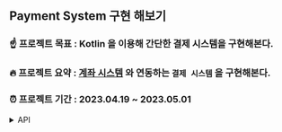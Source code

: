 ## Payment System 구현 해보기

### ☝ 프로젝트 목표 : Kotlin 을 이용해 간단한 결제 시스템을 구현해본다.
### 🔥 프로젝트 요약 : [계좌 시스템](https://github.com/choidongkuen/AccountSystem) 와 연동하는 `결제 시스템` 을 구현해본다.
### ⏰ 프로젝트 기간 : 2023.04.19 ~ 2023.05.01
<details>
<summary>API</summary>
<div markdown="1">


> 결제 시스템

```
- 결제 요청
POST http://localhost:8081/api/v1/pay
{
  "paymentUserId": "ehdrms6900",
  "amount": 2000,
  "merchantTransactionId": "merchantX",
  "orderName": "아이폰13"
}
```

```
- 결제 응답
{
  "paymentUserId": "endrms6900",
  "amount": 2000,
  "merchantTransactionId": "merchantX",
  "transactionAt": 2023-04-29
}
```
----

```
- 환불 요청
POST http://localhost:8081/api/v1/refund
{
  "transactionId": "zxmn1209",
  "refundId": "thisIsRefundId",
  "refundAmount" 2000,
  "refundReason" "변심으로 인한 환뷸"
}
```

```
- 환불 응답
{
  "refundTransactionId": "xxzz",
  "refundAmount": 2000,
  "refundAt": 2023-04-29
}
```
---
> 계좌 시스템

```
- 게좌 사용 요청
POST http://localhost:8080
{
  "userId": 1L,
  "accountNumber": "3029017690291",
  "amount": 10000L
}

- 계좌 사용 응답
{
  "accountNumber": "3029017690291",
  "transactionResultType": "SUCCESS",
  "amount": 10000L,
  "transactionId": "zxmn1212",
  "transactionAt": 2023-04-29
}
---
  


</div>
</details>

<details>
<summary>ERD</summary>
<div markdown="1">

![](https://velog.velcdn.com/images/choidongkuen/post/bc7dbf2c-ad8d-4cc1-825e-e2bbc38272fe/image.png)

</div>
</details>

<details>
<summary>예외 처리</summary>
<div markdown="1">

- PaymentException 을 통한 예외 처리

- ErrorCode 표

|이름|설명|
|---|---|
|INVALID_REQUEST| 잘못된 요청입니다. |
|ORDER_NOT_FOUND| 해당하는 원거래를 찾을 수 없습니다.|
|CANNOT_REFUND|환불이 불가능한 상태입니다.|
|CANNOT_CANCEL|취소가 불가능한 상태입니다.|
|EXCEED_REFUNDABLE_AMOUNT|환불 가능한 금액을 초과합니다.|
|PARAMETER_ILLEGAL|잘못된 파라미터 요청입니다.|
|LACK_BALANCE|잔액이 부족합니다.|
|INTERNAL_SERVER_ERROR|서버 오류입니다.|


</div>
</details>
